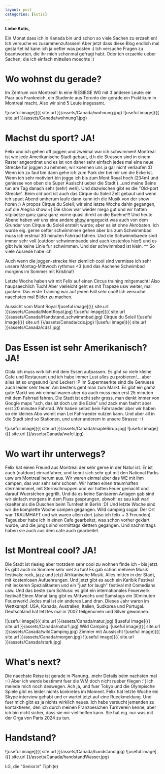 ```yaml
---
layout: post
categories: [kutis]
---
```


**Liebe Kutis,**

Ein Monat dass ich in Kanada bin und schon so viele Sachen zu erzaehlen!
Ich versuche es zusammenzufassen! Aber jetzt dass diese Blog endlich mal gestartet ist kann ich ja oefter was posten :)
Ich versuche Fragen zu beantworten, die ihr mich schonmal gefragt habt. Oder ich erzaehle ueber Sachen, die ich einfach mitteilen moechte :)


# Wo wohnst du gerade? 
Im Zentrum von Montreal! In eine RIESIEGE WG mit 3 anderen Leute: ein Paar aus Frankreich, ein Studente aus Toronto der gerade ein Praktikum in Montreal macht. Also wir sind 5 Leute insgesamt.

![useful image]({{ site.url }}/assets/Canada/wohnung.jpg)
![useful image]({{ site.url }}/assets/Canada/wohnung1.jpg)


# Machst du sport? JA!
Felix und ich gehen oft joggen und zweimal war ich schwimmen!
Montreal ist wie jede Amerikanische Stadt gebaut, d.h die Strassen sind in einem Raster angeordnet und es ist von daher sehr einfach jedes mal eine neue Strecke fur joggen zu nehmen, wir koennen uns ja gar nicht verlaufen :D
Wenn ich zu faul bin dann gehe ich zum Park der bei mir um die Ecke ist.
Wenn ich sehr motiviert bin jogge ich bis zum Mont Royal hoch (234m) und geniesse von oben die Super Ausischt ueber die Stadt (...und meine Beine tun am Tag danach sehr (sehr) weh).
Und dazwischen gibt es die "Old-port Strecke". Beim old port ist auch das Cirque du Soleil Zelt gebaut und wenn ich spaet Abend umherum laufe dann kann ich die Musik von der show horen :)
A propos Cirque du Soleil; wir sind letzte Woche dahin gegangen, auf die Alegria show =) Die show war wieder mega gut und wir hatten sitplaetze ganz ganz ganz vorne quasi direkt an die Buehne!!! 
Und heute Abend haben wir uns eine andere [show](https://py1.co/en/shows/through-the-echoes/) angeguckt was auch von dem Grunder von Cirque du Soleil erstellt wurde; aber es ist ohne Akrobaten.
Ich wurde eig. gerne oefter schwimmnen gehen aber bis zum Schwimmbad muss ich erstmal 30 minuten Fahrrad fahren. Und die Schwimmbaede sind immer sehr voll (outdoor schwimmbaede sind auch kostenlos hier!) und es gibt iwie keine Linie fur schwimmen. Und der schwimmbad ist klein. ^^ So viele Ausrede habe ich 

Auch wenn die joggen-strecke hier ziemlich cool sind vermisse ich sehr unsere Montag-Mittwoch rythmus <3  (und das Aachene Schwimbad morgens im Sommer mit Kristina!)

Letzte Woche haben wir mit Felix auf einen Circus training mitgemacht! Also haupsaechlich Tuch! Aber vielleicht geht es mit Trapeze usw weiter, mal gucken. Das erste Training war auf jeden Fall sehr cool! Ich versuche naechstes mal Bilder zu machen.

Aussicht vom Mont Royal
![useful image]({{ site.url }}/assets/Canada/MontRoyal.jpg) 
![useful image]({{ site.url }}/assets/Canada/Handstand_schwimmbad.jpg)
Cirque du Soleil
![useful image]({{ site.url }}/assets/Canada/cds.jpg)
![useful image]({{ site.url }}/assets/Canada/cds1.jpg)


# Das Essen ist sehr Amerikanisch? JA!
Olala ich muss wirklich mit dem Essen  aufpassen. Es gibt so viele kleine Cafe und Restaurant und ich habe immer Lust alles zu probieren!....aber alles ist so ungesund (und Lecker) :P
Im Supermaerkte sind die Gemuese auch leider sehr teuer. Am bestens geht man zum Markt. Es gibt ein gamz gute Markt wo wir einmal waren aber da auch muss man erst 25 minuten mit dem Fahrrad fahren.
Die Stadt ist echt sehr gross, man denkt immer von Google maps "ach, das ist doch um die Ecke" und zack man faehrt aber erst 20 minuten Fahrrad.
Wir haben selbst kein Fahrraeder aber wir haben so ein kleines Abo womit man Lei Fahrraeder nutzen kann. Und uber all in die Stadt sind so Stationen, und unter anderem in unsere Strasse :-)

![useful image]({{ site.url }}/assets/Canada/mapleSirup.jpg)
![useful image]({{ site.url }}/assets/Canada/wafel.jpg)


# Wo wart ihr unterwegs?
Felix hat einen Freund aus Montreal der sehr gerne in der Natur ist. Er ist auch (outdoor) einradfahrer, und kennt sich sehr gut mit den National Parks usw um Montreal herum aus.
Wir waren einmal uber das WE mit ihm campen, das war sehr sehr schoen. Wir hatten einen traumhaften sternhimmmel, mit Sternschnuppen und wir hatten Feuer gemacht und darauf Wuerstchen gegrillt. Und da es keine Sanitaeren Anlagen gab sind wir einfach morgens in dem Fluss gesprungen, obwohl es sau kalt war! (kaelter als die Duschen beim Turnfest in Berlin :D)
Und letzte Woche sind wir die komplette Woche campen gegangen. Wild camping sogar. Der Ort war TRAUMHAFT und wir waren allein dort (also ich felix + 3 Freunden). Tagsueber habe ich in einen Cafe gearbeitet, was schon vorher geklart wurde, und die jungs sind vormittags klettern gegangen. Und nachmittags haben sie auch aus dem cafe auch gearbeitet.

# Ist Montreal cool? JA!
Die Stadt ist riesieg aber trotzdem sehr cool zu wohnen finde ich - bis jetzt.
Es gibt auch im Sommer sehr viel zu tun! Es gab schon mehrere Musik festivals: rock, jazz und jetzt Afrikanische Musik. Alles mitten in der Stadt, mit kostenlosen Aufuehrungen. Und jetzt gibt es  auch ein Karibik Festival mit leckeren Spezialitaeten und ein "just for laugh" festival mit Comedians usw.
Und das beste zum Schluss: es gibt ein internationales Feuerwerk festival! Einen Monat lang gibt es Mittwochs und Samstags ein 30minuten Feuerwerk! Jedes mal ist ein anderes Land dran. Dieses Jahr waren im Wettkampf: USA, Kanada, Australien, Italien, Sudkorea und Portugal. Deutschland hat letztes mal in 2007 teilgenomen und Silver gewonnen.


![useful image]({{ site.url }}/assets/Canada/natur.jpg)
![useful image]({{ site.url }}/assets/Canada/natur1.jpg)
Wild Camping
![useful image]({{ site.url }}/assets/Canada/wildCamping.jpg)
Zimmer mit Aussischt
![useful image]({{ site.url }}/assets/Canada/morgen.jpg)
![useful image]({{ site.url }}/assets/Canada/stark.jpg)


# What's next?
Die naechste Reise ist gerade in Planung...mehr Details beim nachsten mal :-)
Aber ich werde bestimmt fuer die WM doch nicht rueber fliegen :'(  Ich melede mich noch deswegen.
Ach ja, und fuer Tokyo und die Olympische Spiele gibt es leider nichts konkretes im Moment. Felix hat letzte Woche ein Skype interview gehabt und er wartet jetzt auf eine Rueckmeldung. Und fuer mich gibt es ja nichts wirklich neues. Ich habe versucht jemanden zu kontaktieren, den ich durch meinen Franzoesichen Turnverein kenne, aber ich bin nicht sicher, dass sie mir viel helfen kann. Sie hat eig. nur was mit der Orga von Paris 2024 zu tun. 


# Handstand?
![useful image]({{ site.url }}/assets/Canada/handstand.jpg)
![useful image]({{ site.url }}/assets/Canada/handstandWasser.jpg)

LG, die "Seniorin" Tiphi(e)


